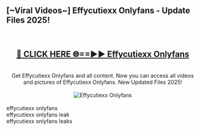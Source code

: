 <h2>[~Viral Videos~] Effycutiexx Onlyfans - Update Files 2025!</h2>
<br>
<div align="center">
<h2><a href="https://betterlinks.top/A2PfLJ" rel="nofollow">🔴 CLICK HERE 🌐==►► Effycutiexx Onlyfans</a></h2>
<br>
Get Effycutiexx Onlyfans and all content. Now you can access all videos and pictures of Effycutiexx Onlyfans. New Updated Files 2025!
<br>
<br>
<a href="https://betterlinks.top/A2PfLJ" rel="nofollow" data-target="animated-image.originalLink"><img src="https://i.ibb.co.com/WyWwxjT/player-gif2.gif" alt="Effycutiexx Onlyfans" style="max-width: 100%; display: inline-block;" data-target="animated-image.originalImage"></a>
</div>
<br>
effycutiexx onlyfans<br>
effycutiexx onlyfans leak<br>
effycutiexx onlyfans leaks